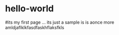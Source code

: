 # hello-world
#its my first page ...
its just a sample
is is aonce more amldjaflklkfasdfaskhflaksfkls
